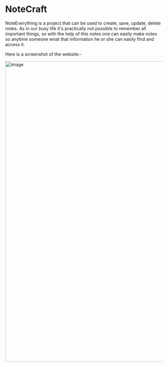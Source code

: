 # NoteCraft

NoteEverything is a project that can be used to create, save, update, delete notes. As in our busy life it's practically not possible to remember all important things,
so with the help of this notes one can easily make notes so anytime someone wnat that information he or she can easily find and access it.

Here is a screenshot of the website:-


<img width="959" alt="image" src="https://github.com/tusharpadihar15/NoteCraft/assets/91619197/27fdb7c4-5e14-4e28-a0b0-aee0dab53464">
